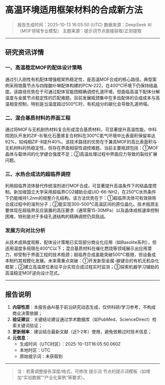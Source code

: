 # 高温环境适用框架材料的合成新方法

> 报告生成时间：2025-10-13 16:05:50 (UTC)
> 数据来源：DeepSeek AI（MOF领域专业模型）
> 主题来源：提示词节点直接获取/正则提取

---

## 研究资讯详情
### 一、高温稳定MOF的配体设计策略

通过引入刚性有机配体增强框架热稳定性，是高温MOF合成的核心路径。典型案例采用锆簇节点与四羧酸卟啉配体构建的PCN-222，在400℃环境下仍保持结晶度。该路径优势在于可通过配体官能团精确调控孔道环境，但面临高温下配体分解温度与金属节点稳定性的匹配难题。目前发展瓶颈集中在多齿配体的合成成本与高温相变控制，特别是当温度超过500℃时，有机组分的碳化会导致孔道坍塌。

### 二、混合基质材料的界面工程

通过将MOF与无机耐热材料复合形成混合基质材料，可显著提升高温性能。中科院团队开发的ZIF-8/氧化石墨烯复合材料在300℃氮气环境中比表面积保留率达92%，较纯相ZIF-8提升40%。该技术路径的优势在于兼具MOF的高比表面积与无机材料的热稳定性，但存在界面相容性调控难题。当前主要瓶颈包括：①MOF晶体与载体间的化学键合强度不足；②高温处理过程中界面应力导致的裂纹扩展问题。

### 三、水热合成法的超临界调控

利用超临界流体替代传统溶剂进行MOF合成，可显著提升高温条件下的结晶度控制。新加坡国立大学采用超临界CO2辅助合成UiO-66-NH2，在250℃水热条件下仍能维持1.2nm的规整介孔结构。该方法优势在于：①超临界流体可有效排除合成过程中的溶剂分子；②能实现300-500℃高温区间的原位晶化。技术瓶颈主要体现在超临界反应装置的高压要求（通常需15-30MPa）以及晶体成核速率控制困难，特别是对于多级孔道结构的精确调控仍具挑战。

### 发展方向对比分析

从技术成熟度观察，配体设计策略已实现部分商业化应用（如Basolite系列），但适用温度多局限在400℃以下；混合基质材料在催化燃烧等领域展示出应用潜力，却受制于界面工程的技术瓶颈；超临界合成虽能突破500℃极限，但设备成本制约其规模化发展。未来需重点突破：①开发新型金属-碳键合的有机无机杂化框架；②建立高温原位表征平台实现合成过程实时监测；③探索机器学习辅助的高温稳定MOF逆向设计范式。

---

## 报告说明
1. **内容性质**：本报告由AI基于前沿研究动态生成，仅供科研/学习参考，不构成商业决策依据；
2. **验证建议**：关键结论建议通过学术数据库（如PubMed、ScienceDirect）检索关键词验证；
3. **更新频率**：建议结合最新文献（近1-2年）使用，避免依赖过时技术信息；
4. **元信息**：
   - 生成时间（UTC时区）：2025-10-13T16:05:50.060Z
   - 本地时区：UTC
   - 原始提示词：未获取到

---

> 注：若需调整报告深度/格式，可修改 提示词 节点的提示词模板（如增加“实验数据”“产业化案例”等要求）。